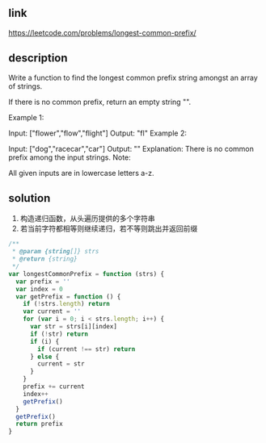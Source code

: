 ## link

https://leetcode.com/problems/longest-common-prefix/

## description

Write a function to find the longest common prefix string amongst an array of strings.

If there is no common prefix, return an empty string "".

Example 1:

Input: ["flower","flow","flight"]
Output: "fl"
Example 2:

Input: ["dog","racecar","car"]
Output: ""
Explanation: There is no common prefix among the input strings.
Note:

All given inputs are in lowercase letters a-z.

## solution

1. 构造递归函数，从头遍历提供的多个字符串
2. 若当前字符都相等则继续递归，若不等则跳出并返回前缀

```javascript
/**
 * @param {string[]} strs
 * @return {string}
 */
var longestCommonPrefix = function (strs) {
  var prefix = ''
  var index = 0
  var getPrefix = function () {
    if (!strs.length) return
    var current = ''
    for (var i = 0; i < strs.length; i++) {
      var str = strs[i][index]
      if (!str) return
      if (i) {
        if (current !== str) return
      } else {
        current = str  
      }
    }
    prefix += current
    index++
    getPrefix()  
  }
  getPrefix()
  return prefix  
}
```